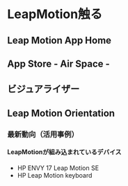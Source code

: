 # LeapMotion触る
## Leap Motion App Home
## App Store - Air Space -
## ビジュアライザー
## Leap Motion Orientation
### 最新動向（活用事例）
#### LeapMotionが組み込まれているデバイス
* HP ENVY 17 Leap Motion SE
* HP Leap Motion keyboard
